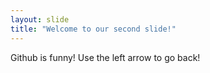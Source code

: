 ```yaml
---
layout: slide
title: "Welcome to our second slide!"
---
```

Github is funny!
Use the left arrow to go back!

